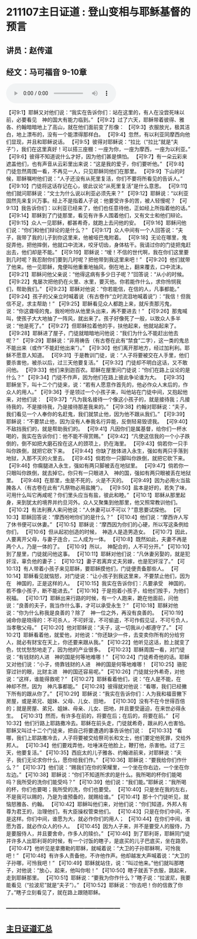 # 211107主日证道 : 登山变相与耶稣基督的预言
## 讲员：赵传道
## 经文：马可福音 9-10章

<audio controls src="./211107.mp3"></audio>

【可9:1】耶稣又对他们说：“我实在告诉你们：站在这里的，有人在没尝死味以前，必要看见　神的国大有能力临到。”
【可9:2】过了六天，耶稣带着彼得、雅各、约翰暗暗地上了高山，就在他们面前变了形像：
【可9:3】衣服放光，极其洁白，地上漂布的，没有一个能漂得那样白。
【可9:4】忽然，有以利亚同摩西向他们显现，并且和耶稣说话。
【可9:5】彼得对耶稣说：“拉比（“拉比”就是“夫子”），我们在这里真好！可以搭三座棚：一座为你，一座为摩西，一座为以利亚。”
【可9:6】彼得不知道说什么才好，因为他们甚是惧怕。
【可9:7】有一朵云彩来遮盖他们，也有声音从云彩里出来说：“这是我的爱子，你们要听他。”
【可9:8】门徒忽然周围一看，不再见一人，只见耶稣同他们在那里。
【可9:9】下山的时候，耶稣嘱咐他们说：“人子还没有从死里复活，你们不要将所看见的告诉人。”
【可9:10】门徒将这话存记在心，彼此议论“从死里复活”是什么意思。
【可9:11】他们就问耶稣说：“文士为什么说以利亚必须先来？”
【可9:12】耶稣说：“以利亚固然先来复兴万事。经上不是指着人子说：他要受许多的苦，被人轻慢呢？
【可9:13】我告诉你们：以利亚已经来了，他们也任意待他，正如经上所指着他的话。”
【可9:14】耶稣到了门徒那里，看见有许多人围着他们，又有文士和他们辩论。
【可9:15】众人一见耶稣，都甚希奇，就跑上去问他的安。
【可9:16】耶稣问他们说：“你们和他们辩论的是什么？”
【可9:17】众人中间有一个人回答说：“夫子，我带了我的儿子到你这里来，他被哑巴鬼附着。
【可9:18】无论在哪里，鬼捉弄他，把他摔倒，他就口中流沫，咬牙切齿，身体枯干。我请过你的门徒把鬼赶出去，他们却是不能。”
【可9:19】耶稣说：“嗳！不信的世代啊，我在你们这里要到几时呢？我忍耐你们要到几时呢？把他带到我这里来吧！”
【可9:20】他们就带了他来。他一见耶稣，鬼便叫他重重地抽风，倒在地上，翻来覆去，口中流沫。
【可9:21】耶稣问他父亲说：“他得这病有多少日子呢？”回答说：“从小的时候。
【可9:22】鬼屡次把他扔在火里、水里，要灭他。你若能作什么，求你怜悯我们，帮助我们。”
【可9:23】耶稣对他说：“你若能信，在信的人，凡事都能。”
【可9:24】孩子的父亲立时喊着说（有古卷作“立时流泪地喊着说”）：“我信！但我信不足，求主帮助！”
【可9:25】耶稣看见众人都跑上来，就斥责那污鬼，说：“你这聋哑的鬼，我吩咐你从他里头出来，再不要进去！”
【可9:26】那鬼喊叫，使孩子大大地抽了一阵风，就出来了。孩子好像死了一般，以致众人多半说：“他是死了。”
【可9:27】但耶稣拉着他的手，扶他起来，他就站起来了。
【可9:28】耶稣进了屋子，门徒就暗暗地问他说：“我们为什么不能赶出他去呢？”
【可9:29】耶稣说：“非用祷告（有古卷在此有“禁食”二字），这一类的鬼总不能出来（或作“不能赶他出来”）。”
【可9:30】他们离开那地方，经过加利利。耶稣不愿意人知道。
【可9:31】于是教训门徒，说：“人子将要被交在人手里，他们要杀害他，被杀以后，过三天他要复活。”
【可9:32】门徒却不明白这话，又不敢问他。
【可9:33】他们来到迦百农。耶稣在屋里问门徒说：“你们在路上议论的是什么？”
【可9:34】门徒不作声，因为他们在路上彼此争论谁为大。
【可9:35】耶稣坐下，叫十二个门徒来，说：“若有人愿意作首先的，他必作众人末后的，作众人的用人。”
【可9:36】于是领过一个小孩子来，叫他站在门徒中间，又抱起他来，对他们说：
【可9:37】“凡为我名接待一个像这小孩子的，就是接待我；凡接待我的，不是接待我，乃是接待那差我来的。”
【可9:38】约翰对耶稣说：“夫子，我们看见一个人奉你的名赶鬼，我们就禁止他，因为他不跟从我们。”
【可9:39】耶稣说：“不要禁止他，因为没有人奉我名行异能，反倒轻易毁谤我。
【可9:40】不敌挡我们的，就是帮助我们的。
【可9:41】凡因你们是属基督，给你们一杯水喝的，我实在告诉你们：他不能不得赏赐。”
【可9:42】“凡使这信我的一个小子跌倒的，倒不如把大磨石拴在这人的颈项上，扔在海里。
【可9:43】倘若你一只手叫你跌倒，就把它砍下来。
【可9:44】你缺了肢体进入永生，强如有两只手落到地狱，入那不灭的火里去。
【可9:45】倘若你一只脚叫你跌倒，就把它砍下来。
【可9:46】你瘸腿进入永生，强如有两只脚被丢在地狱里。
【可9:47】倘若你一只眼叫你跌倒，就去掉它。你只有一只眼进入　神的国，强如有两只眼被丢在地狱里。
【可9:48】在那里，虫是不死的，火是不灭的。
【可9:49】因为必用火当盐腌各人（有古卷在此有“凡祭物必用盐腌”）。
【可9:50】盐本是好的，若失了味，可用什么叫它再咸呢？你们里头应当有盐，彼此和睦。”
【可10:1】耶稣从那里起身，来到犹太的境界并约旦河外。众人又聚集到他那里，他又照常教训他们。
【可10:2】有法利赛人来问他说：“人休妻可以不可以？”意思要试探他。
【可10:3】耶稣回答说：“摩西吩咐你们的是什么？”
【可10:4】他们说：“摩西许人写了休书便可以休妻。”
【可10:5】耶稣说：“摩西因为你们的心硬，所以写这条例给你们，
【可10:6】但从起初创造的时候，　神造人是造男造女。
【可10:7】因此，人要离开父母，与妻子连合，二人成为一体。
【可10:8】既然如此，夫妻不再是两个人，乃是一体的了。
【可10:9】所以，　神配合的，人不可分开。”
【可10:10】到了屋里，门徒就问他这事。
【可10:11】耶稣对他们说：“凡休妻另娶的，就是犯奸淫，辜负他的妻子；
【可10:12】妻子若离弃丈夫另嫁，也是犯奸淫了。”
【可10:13】有人带着小孩子来见耶稣，要耶稣摸他们，门徒便责备那些人。
【可10:14】耶稣看见就恼怒，对门徒说：“让小孩子到我这里来，不要禁止他们，因为在　神国的，正是这样的人。
【可10:15】我实在告诉你们：凡要承受　神国的，若不像小孩子，断不能进去。”
【可10:16】于是抱着小孩子，给他们按手，为他们祝福。
【可10:17】耶稣出来行路的时候，有一个人跑来，跪在他面前，问他说：“良善的夫子，我当作什么事，才可以承受永生？”
【可10:18】耶稣对他说：“你为什么称我是良善的？除了　神一位之外，再没有良善的。
【可10:19】诫命你是晓得的：不可杀人，不可奸淫，不可偷盗，不可作假见证，不可亏负人，当孝敬父母。”
【可10:20】他对耶稣说：“夫子，这一切我从小都遵守了。”
【可10:21】耶稣看着他，就爱他，对他说：“你还缺少一件，去变卖你所有的分给穷人，就必有财宝在天上，你还要来跟从我。”
【可10:22】他听见这话，脸上就变了色，忧忧愁愁地走了，因为他的产业很多。
【可10:23】耶稣周围一看，对门徒说：“有钱财的人进　神的国是何等地难哪！”
【可10:24】门徒希奇他的话。耶稣又对他们说：“小子，倚靠钱财的人进　神的国是何等地难哪！
【可10:25】骆驼穿过针的眼，比财主进　神的国还容易呢。”
【可10:26】门徒就分外希奇，对他说：“这样，谁能得救呢？”
【可10:27】耶稣看着他们，说：“在人是不能，在　神却不然，因为　神凡事都能。”
【可10:28】彼得就对他说：“看哪，我们已经撇下所有的跟从你了。”
【可10:29】耶稣说：“我实在告诉你们：人为我和福音撇下房屋，或是弟兄、姐妹、父母、儿女、田地，
【可10:30】没有不在今世得百倍的；就是房屋、弟兄、姐妹、母亲、儿女、田地，并且要受逼迫，在来世必得永生。
【可10:31】然而，有许多在前的，将要在后；在后的，将要在前。”
【可10:32】他们行路上耶路撒冷去。耶稣在前头走，门徒就希奇，跟从的人也害怕。耶稣又叫过十二个门徒来，把自己将要遭遇的事告诉他们说：
【可10:33】“看哪，我们上耶路撒冷去，人子将要被交给祭司长和文士，他们要定他死罪，交给外邦人。
【可10:34】他们要戏弄他，吐唾沫在他脸上，鞭打他，杀害他。过了三天，他要复活。”
【可10:35】西庇太的儿子雅各、约翰进前来，对耶稣说：“夫子，我们无论求你什么，愿你给我们作。”
【可10:36】耶稣说：“要我给你们作什么？”
【可10:37】他们说：“赐我们在你的荣耀里，一个坐在你右边，一个坐在你左边。”
【可10:38】耶稣说：“你们不知道所求的是什么。我所喝的杯你们能喝吗？我所受的洗你们能受吗？”
【可10:39】他们说：“我们能。”耶稣说：“我所喝的杯，你们也要喝；我所受的洗，你们也要受。
【可10:40】只是坐在我的左右，不是我可以赐的，乃是为谁预备的，就赐给谁。”
【可10:41】那十个门徒听见，就恼怒雅各、约翰。
【可10:42】耶稣叫他们来，对他们说：“你们知道，外邦人有尊为君王的，治理他们，有大臣操权管束他们。
【可10:43】只是在你们中间，不是这样。你们中间，谁愿为大，就必作你们的用人；
【可10:44】在你们中间，谁愿为首，就必作众人的仆人。
【可10:45】因为人子来，并不是要受人的服侍，乃是要服侍人，并且要舍命，作多人的赎价。”
【可10:46】到了耶利哥，耶稣同门徒并许多人出耶利哥的时候，有一个讨饭的瞎子，是底买的儿子巴底买，坐在路旁。
【可10:47】他听见是拿撒勒的耶稣，就喊着说：“大卫的子孙耶稣啊，可怜我吧！”
【可10:48】有许多人责备他，不许他作声。他却越发大声喊着说：“大卫的子孙哪，可怜我吧！”
【可10:49】耶稣就站住，说：“叫过他来。”他们就叫那瞎子，对他说：“放心，起来，他叫你啦！”
【可10:50】瞎子就丢下衣服，跳起来，走到耶稣那里。
【可10:51】耶稣说：“要我为你作什么？”瞎子说：“拉波尼，我要能看见（“拉波尼”就是“夫子”）。”
【可10:52】耶稣说：“你去吧！你的信救了你了。”瞎子立刻看见了，就在路上跟随耶稣。


### ———————————————————

## [主日证道汇总](https://nccchurch.github.io/Sermons/)
